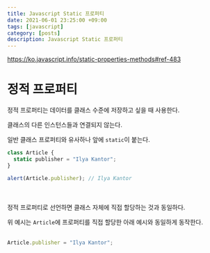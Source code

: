 ```yaml
---
title: Javascript Static 프로퍼티
date: 2021-06-01 23:25:00 +09:00
tags: [javascript]
category: [posts]
description: Javascript Static 프로퍼티
---
```


https://ko.javascript.info/static-properties-methods#ref-483

# 정적 프로퍼티

정적 프로퍼티는 데이터를 클래스 수준에 저장하고 싶을 때 사용한다.<br>

클래스의 다른 인스턴스들과 연결되지 않는다.<br>

일반 클래스 프로퍼티와 유사하나 앞에 `static`이 붙는다.<br>

```javascript
class Article {
  static publisher = "Ilya Kantor";
}

alert(Article.publisher); // Ilya Kantor
```

<br><br>
정적 프로퍼티로 선언하면 클래스 자체에 직접 할당하는 것과 동일하다.<br>

위 예시는 `Article`에 프로퍼티를 직접 할당한 아래 예시와 동일하게 동작한다.<br><br>

```js
Article.publisher = "Ilya Kantor";
```

